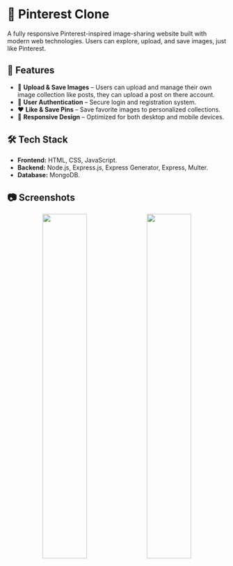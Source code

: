 # 📌 Pinterest Clone

A fully responsive Pinterest-inspired image-sharing website built with modern web technologies. Users can explore, upload, and save images, just like Pinterest.

## 🚀 Features
- 📸 **Upload & Save Images** – Users can upload and manage their own image collection like posts, they can upload a post on there account.  
- 📝 **User Authentication** – Secure login and registration system.  
- ❤️ **Like & Save Pins** – Save favorite images to personalized collections.  
- 📱 **Responsive Design** – Optimized for both desktop and mobile devices.  

## 🛠 Tech Stack
- **Frontend:** HTML, CSS, JavaScript.
- **Backend:** Node.js, Express.js, Express Generator, Express, Multer.
- **Database:** MongoDB.

## 📷 Screenshots
<p align="center">
  <img src="assets/screenshots/home.jpg" width="45%" style="margin-right:10px;">
  <img src="assets/screenshots/upload.png" width="45%">
</p>
